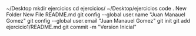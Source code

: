 ~/Desktop
mkdir ejercicios
cd ejercicios/
~/Desktop/ejercicios
code .
New Folder
New File
README.md
git config --global user.name "Juan Manauel Gomez"
git config --global user.email "Juan Manauel Gomez"
git init
git add ejercicio1/README.md
git commit -m "Version Inicial"